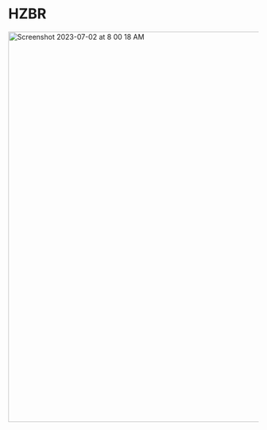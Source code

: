 # HZBR

<img width="786" alt="Screenshot 2023-07-02 at 8 00 18 AM" src="https://github.com/mhjaf/Online_shopping/assets/67750008/5fd30522-033b-4d02-aa62-0abf4cd9e2e6">
